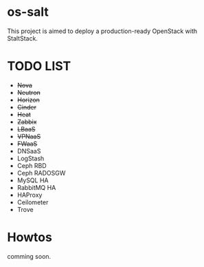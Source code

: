 # os-salt

This project is aimed to deploy a production-ready OpenStack with StaltStack. 

# TODO LIST

 - <del>Nova</del>
 - <del>Neutron</del>
 - <del>Horizon</del>
 - <del>Cinder<del>
 - <del>Heat</del>
 - <del>Zabbix</del>
 - <del>LBaaS</del>
 - <del>VPNaaS</del>
 - <del>FWaaS</del>
 - DNSaaS
 - LogStash
 - Ceph RBD
 - Ceph RADOSGW
 - MySQL HA
 - RabbitMQ HA
 - HAProxy
 - Ceilometer
 - Trove

# Howtos

comming soon.
